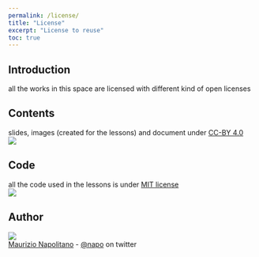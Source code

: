 ```yaml
---
permalink: /license/
title: "License"
excerpt: "License to reuse"
toc: true
---
```


## Introduction
all the works in this space are licensed with different kind of open licenses

## Contents
slides, images (created for the lessons) and document under [CC-BY 4.0](https://creativecommons.org/licenses/by/4.0/) <br/>![](https://licensebuttons.net/l/by/4.0/80x15.png)


## Code
all the code used in the lessons is under [MIT license](https://github.com/napo/geospatial_course_unitn/blob/master/LICENSE)<br/>![](https://img.shields.io/badge/License-MIT-yellow.svg)

## Author
![](/assets/images/napoprofile.jpg)<br/>
[Maurizio Napolitano](https://github.com/napo) - [@napo](https://twitter.com/napo) on twitter